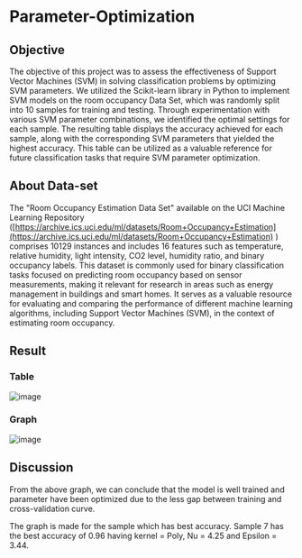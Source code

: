 # Parameter-Optimization
## Objective
The objective of this project was to assess the effectiveness of Support Vector Machines (SVM) in solving classification problems by optimizing SVM parameters. We utilized the Scikit-learn library in Python to implement SVM models on the room occupancy Data Set, which was randomly split into 10 samples for training and testing. Through experimentation with various SVM parameter combinations, we identified the optimal settings for each sample. The resulting table displays the accuracy achieved for each sample, along with the corresponding SVM parameters that yielded the highest accuracy. This table can be utilized as a valuable reference for future classification tasks that require SVM parameter optimization.

## About Data-set
The "Room Occupancy Estimation Data Set" available on the UCI Machine Learning Repository ([https://archive.ics.uci.edu/ml/datasets/Room+Occupancy+Estimation](https://archive.ics.uci.edu/ml/datasets/Room+Occupancy+Estimation)
) comprises 10129 instances and includes 16 features such as temperature, relative humidity, light intensity, CO2 level, humidity ratio, and binary occupancy labels. This dataset is commonly used for binary classification tasks focused on predicting room occupancy based on sensor measurements, making it relevant for research in areas such as energy management in buildings and smart homes. It serves as a valuable resource for evaluating and comparing the performance of different machine learning algorithms, including Support Vector Machines (SVM), in the context of estimating room occupancy.

## Result
### Table
![image](https://user-images.githubusercontent.com/78275410/233172460-02d47115-3b22-43ed-9744-eaded879254c.png)


### Graph

![image](https://user-images.githubusercontent.com/78275410/233170607-95eceec9-d0b2-453a-bd78-c21767426477.png)

## Discussion
From the above graph, we can conclude that the model is well trained and parameter have been optimized due to the less gap between training and cross-validation curve.

The graph is made for the sample which has best accuracy. Sample 7 has the best accuracy of 0.96 having kernel = Poly, Nu = 4.25 and Epsilon = 3.44.
